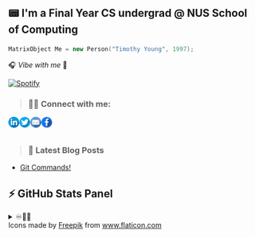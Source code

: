 ## 📟 I'm a Final Year CS undergrad @ NUS School of Computing 

```cpp
MatrixObject Me = new Person("Timothy Young", 1997);
```
🎧 _Vibe with me_ 🎺

[![Spotify](https://spotify-stats-timothyoung97.vercel.app/api/spotify)](https://open.spotify.com/user/31qd72w5v25ss2gn6tpaoaenqfru)


> ### 🤝🏼 Connect with me:

[<img align="left" alt="Timothyoung | LinkedIn" width="22px" src="public\linkedin.png" />][linkedin]
[<img align="left" alt="Timothyoung | Twitter" width="22px" src="public\twitter.png" />][twitter]
[<img align="left" alt="Timothyoung | Email" width="22px" src="public\email.png" />][email]
[<img align="left" alt="Timothyoung | Facebook" width="22px" src="public\facebook.png" />][facebook]

<br />
<br />

> ### 📕 Latest Blog Posts

<!-- BLOG-POST-LIST:START -->
- [Git Commands!](https://dev.to/timothyoung97/git-commands-3pkh)
<!-- BLOG-POST-LIST:END -->

## ⚡ GitHub Stats Panel

<details>
  <summary>♾️📶🆙</summary>

  <h4><i>Recent Activities</i></h2>

<!--START_SECTION:activity-->
1. 🗣 Commented on [#5](https://github.com/Timothyoung97/RenderingEngine/issues/5#issuecomment-2047840154) in [Timothyoung97/RenderingEngine](https://github.com/Timothyoung97/RenderingEngine)
2. 🗣 Commented on [#5](https://github.com/Timothyoung97/RenderingEngine/issues/5#issuecomment-2047832861) in [Timothyoung97/RenderingEngine](https://github.com/Timothyoung97/RenderingEngine)
3. 🗣 Commented on [#5](https://github.com/Timothyoung97/RenderingEngine/issues/5#issuecomment-2047817345) in [Timothyoung97/RenderingEngine](https://github.com/Timothyoung97/RenderingEngine)
4. 🗣 Commented on [#5](https://github.com/Timothyoung97/RenderingEngine/issues/5#issuecomment-2047789959) in [Timothyoung97/RenderingEngine](https://github.com/Timothyoung97/RenderingEngine)
5. 🗣 Commented on [#5](https://github.com/Timothyoung97/RenderingEngine/issues/5#issuecomment-2047785488) in [Timothyoung97/RenderingEngine](https://github.com/Timothyoung97/RenderingEngine)
<!--END_SECTION:activity-->

---

<h4><i>General Stats</i></h2>

  <p align="center">
    <code><img align="center" src="https://github-readme-stats.vercel.app/api?username=Timothyoung97&count_private=true&show_icons=true&theme=blue-green" /></code>
    <code><img align="center" src="https://github-readme-stats.vercel.app/api/top-langs/?username=Timothyoung97&theme=blue-green&count_private=true" /></code>
  </p>  

---

<h4><i>Activity</i></h2>

  <p align="center">
    <code><img align="center" src="http://github-readme-streak-stats.herokuapp.com?user=Timothyoung97&theme=chartreuse-dark&date_format=M%20j%5B%2C%20Y%5D" /></code>
  </p>  

---

<h4><i>Contribution Graph</i></h2>

  <p align="center">
    <code><img align="center" src="./profile-3d-contrib/profile-night-green.svg" /></code>
  </p>  

---

<h4><i>Wakatime Stats</i></h2>
    
<!--START_SECTION:waka-->
![Code Time](http://img.shields.io/badge/Code%20Time-1%2C104%20hrs%2020%20mins-blue)

![Profile Views](http://img.shields.io/badge/Profile%20Views-1-blue)

![Lines of code](https://img.shields.io/badge/From%20Hello%20World%20I%27ve%20Written-14.0%20million%20lines%20of%20code-blue)

**🐱 My GitHub Data** 

> 📦 2.1 MB Used in GitHub's Storage 
 > 
> 💼 Opted to Hire
 > 
> 📜 25 Public Repositories 
 > 
> 🔑 25 Private Repositories 
 > 
**I'm an Early 🐤** 

```text
🌞 Morning                5010 commits        ███░░░░░░░░░░░░░░░░░░░░░░   12.56 % 
🌆 Daytime                20835 commits       █████████████░░░░░░░░░░░░   52.22 % 
🌃 Evening                10062 commits       ██████░░░░░░░░░░░░░░░░░░░   25.22 % 
🌙 Night                  3995 commits        ███░░░░░░░░░░░░░░░░░░░░░░   10.01 % 
```
📅 **I'm Most Productive on Saturday** 

```text
Monday                   6842 commits        ████░░░░░░░░░░░░░░░░░░░░░   17.15 % 
Tuesday                  5781 commits        ████░░░░░░░░░░░░░░░░░░░░░   14.49 % 
Wednesday                7302 commits        █████░░░░░░░░░░░░░░░░░░░░   18.30 % 
Thursday                 5916 commits        ████░░░░░░░░░░░░░░░░░░░░░   14.83 % 
Friday                   3535 commits        ██░░░░░░░░░░░░░░░░░░░░░░░   08.86 % 
Saturday                 7691 commits        █████░░░░░░░░░░░░░░░░░░░░   19.27 % 
Sunday                   2835 commits        ██░░░░░░░░░░░░░░░░░░░░░░░   07.10 % 
```


📊 **This Week I Spent My Time On** 

```text
🕑︎ Time Zone: Asia/Singapore

💬 Programming Languages: 
C++                      1 hr 31 mins        ███████████████████████░░   90.87 % 
HLSL                     9 mins              ██░░░░░░░░░░░░░░░░░░░░░░░   09.13 % 

🔥 Editors: 
VS Code                  1 hr 28 mins        ██████████████████████░░░   87.79 % 
Visual Studio            12 mins             ███░░░░░░░░░░░░░░░░░░░░░░   12.21 % 

🐱‍💻 Projects: 
cs3203-spa [GitHub]      1 hr 28 mins        ██████████████████████░░░   87.54 % 
RenderingEngine          12 mins             ███░░░░░░░░░░░░░░░░░░░░░░   12.21 % 
23s2-cp-spa-team-17      0 secs              ░░░░░░░░░░░░░░░░░░░░░░░░░   00.25 % 

💻 Operating System: 
Mac                      1 hr 28 mins        ██████████████████████░░░   87.79 % 
Windows                  12 mins             ███░░░░░░░░░░░░░░░░░░░░░░   12.21 % 
```

**I Mostly Code in C++** 

```text
C++                      8 repos             ██████░░░░░░░░░░░░░░░░░░░   24.24 % 
Python                   5 repos             ████░░░░░░░░░░░░░░░░░░░░░   15.15 % 
HTML                     2 repos             ██░░░░░░░░░░░░░░░░░░░░░░░   06.06 % 
Makefile                 1 repo              █░░░░░░░░░░░░░░░░░░░░░░░░   03.03 % 
HLSL                     1 repo              █░░░░░░░░░░░░░░░░░░░░░░░░   03.03 % 
```



**Timeline**

![Lines of Code chart](https://raw.githubusercontent.com/Timothyoung97/Timothyoung97/main/assets/bar_graph.png)


 Last Updated on 09/04/2024 18:39:06 UTC
<!--END_SECTION:waka-->
    
</details>

[facebook]: https://www.facebook.com/TimYoung97
[email]: mailto:e0518553@u.nus.edu
[twitter]: https://twitter.com/timothyoung97
[linkedin]: https://www.linkedin.com/in/shiyuan-yang97/

<div>Icons made by <a href="https://www.freepik.com" title="Freepik">Freepik</a> from <a href="https://www.flaticon.com/" title="Flaticon">www.flaticon.com</a></div>
